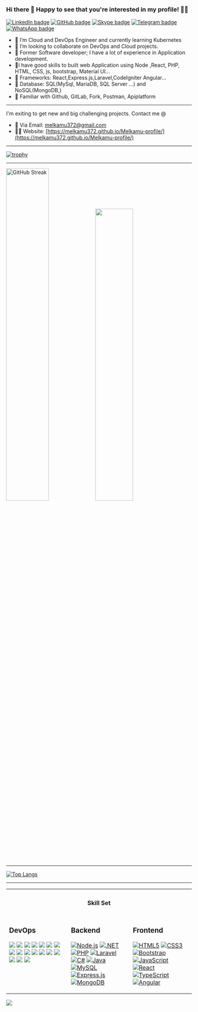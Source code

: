 <div align="Center">
</div>

### Hi there 👋 Happy to see that you're interested in my profile! 👨‍💻 

[![LinkedIn badge](https://img.shields.io/badge/linkedin-%231E77B5.svg?&style=for-the-badge&logo=linkedin&logoColor=white)](https://www.linkedin.com/in/melkamu372/")
[![GitHub badge](https://img.shields.io/badge/github-%2324292e.svg?&style=for-the-badge&logo=github&logoColor=white)](https://github.com/melkamu372)
[![Skype badge](https://img.shields.io/badge/skype-%2300aff0.svg?&style=for-the-badge&logo=skype&logoColor=white)](https://join.skype.com/DurrNA8nOQ0V)
[![Telegram badge](https://img.shields.io/badge/telegram-%232CA5E0.svg?&style=for-the-badge&logo=telegram&logoColor=white)](https://t.me/melkamu372)
[![WhatsApp badge](https://img.shields.io/badge/whatsapp-%2325D366.svg?&style=for-the-badge&logo=whatsapp&logoColor=white)](https://wa.me/+251945272182)

- 🙋 I’m  Cloud and DevOps Engineer and currently learning Kubernetes
- 👯 I’m looking to collaborate on DevOps and Cloud projects.
- 🚨 Former Software developer; I have a lot of experience in Application development.
- 🚨I have good skills to built web Application using Node ,React, PHP, HTML, CSS, js, bootstrap, Material UI...
- 🚨 Frameworks: React,Express.js,Laravel,CodeIgniter Angular...
- 🚨 Database: SQL(MySql, MariaDB, SQL Server ...) and NoSQL(MongoDB,)
- 🚨 Familiar with Github, GitLab, Fork, Postman, Apiplatform

---
I'm exiting to get new and big challenging projects.
Contact me @
- 💬 Via Email: [melkamu372@gmail.com](mailto:melkamu372@gmail.com)
- 👨‍💻 Website: [https://melkamu372.github.io/Melkamu-profile/](https://melkamu372.github.io/Melkamu-profile/) 

---
[![trophy](https://github-profile-trophy.vercel.app/?username=melkamu372&theme=tokyonight&row=1&margin-h=15&margin-w=35)](https://github.com/ryo-ma/github-profile-trophy) 


---
<a href="https://git.io/streak-stats"><img src="https://streak-stats.demolab.com?user=melkamu372&theme=tokyonight" alt="GitHub Streak" width="48%"></a><img src="https://github-readme-stats.vercel.app/api?username=melkamu372&show_icons=true&count_private=true&hide_border=true&theme=tokyonight" width="45%"/> 
 
---

[![Top Langs](https://github-readme-stats.vercel.app/api/top-langs/?username=melkamu372&theme=tokyonight&layout=compact)](https://github.com/anuraghazra/github-readme-stats) 

---

<table>
 <tr><th colspan="3"><h4> Skill Set</h4> </th> </tr>
 <tr><td valign="top" width="33%">
  
### DevOps  
<div>  
 
![](https://img.shields.io/badge/Cloud-AWS-informational?style=flat&logo=amazon-aws&logoColor=white)
![](https://img.shields.io/badge/OS-Linux-informational?style=flat&logo=linux&logoColor=white)
![](https://img.shields.io/badge/Linux-Ubuntu-informational?style=flat&logo=ubuntu&logoColor=white)
![](https://img.shields.io/badge/Shell-Bash-informational?style=flat&logo=gnu-bash&logoColor=white)
![](https://img.shields.io/badge/VCS-Git-informational?style=flat&logo=git&logoColor=white)
![](https://img.shields.io/badge/Hub-Github-informational?style=flat&logo=github&logoColor=white)
![](https://img.shields.io/badge/Reverse_Proxy/Web_Server-Nginx-informational?style=flat&logo=nginx&logoColor=white)
![](https://img.shields.io/badge/Reverse_Proxy/Web_Server-Apache-informational?style=flat&logo=apache&logoColor=white)
![](https://img.shields.io/badge/Container_Runtime-Docker-informational?style=flat&logo=docker&logoColor=white)
![](https://img.shields.io/badge/Ordchestration_Tool-Kubernetes-informational?style=flat&logo=kubernetes&logoColor=white)
![](https://img.shields.io/badge/IaC-Terraform-informational?style=flat&logo=terraform&logoColor=white)
![](https://img.shields.io/badge/Configuration_Management-Ansible-informational?style=flat&logo=ansible&logoColor=white)
![](https://img.shields.io/badge/Static_Analysis-SonarQube-informational?style=flat&logo=sonarqube&logoColor=white)
![](https://img.shields.io/badge/Artifact_Repository-Artifactory-informational?style=flat&logo=jfrog&logoColor=white)
![](https://img.shields.io/badge/CI/CD-Jenkins-informational?style=flat&logo=jenkins&logoColor=white)
![](https://img.shields.io/badge/Monitoring-Prometheus-informational?style=flat&logo=prometheus&logoColor=white)
![](https://img.shields.io/badge/Metric_Dashboard-Grafana-informational?style=flat&logo=grafana&logoColor=white)

</div>


</td><td valign="top" width="33%">

### Backend  
<div>  
 
[![Node.js](https://img.shields.io/badge/Node.js-8CC84B?style=flat&logo=node.js&logoColor=white)](https://nodejs.org/)
[![.NET](https://img.shields.io/badge/.NET-512BD4?style=flat&logo=.net&logoColor=white)](https://dotnet.microsoft.com/download/dotnet-framework)
[![PHP](https://img.shields.io/badge/PHP-777BB4?style=flat&logo=php&logoColor=white)](https://www.php.net/)
[![Laravel](https://img.shields.io/badge/Laravel-E14F2A?style=flat&logo=laravel&logoColor=white)](https://laravel.com/)
[![C#](https://img.shields.io/badge/C%23-239120?style=flat&logo=csharp&logoColor=white)](https://docs.microsoft.com/en-us/dotnet/csharp/)
[![Java](https://img.shields.io/badge/Java-D72B1A?style=flat&logo=java&logoColor=white)](https://www.java.com/)
[![MySQL](https://img.shields.io/badge/MySQL-4479A1?style=flat&logo=mysql&logoColor=white)](https://www.mysql.com/)
[![Express.js](https://img.shields.io/badge/Express.js-000000?style=flat&logo=express&logoColor=white)](https://expressjs.com/)
[![MongoDB](https://img.shields.io/badge/MongoDB-47A248?style=flat&logo=mongodb&logoColor=white)](https://www.mongodb.com/)
</div>
</td><td valign="top" width="33%">

 ### Frontend  
<div>  
 
[![HTML5](https://img.shields.io/badge/HTML5-E34F26?style=flat&logo=html5&logoColor=white)](https://en.wikipedia.org/wiki/HTML5)
[![CSS3](https://img.shields.io/badge/CSS3-1572B6?style=flat&logo=css3&logoColor=white)](https://www.w3schools.com/css/)
[![Bootstrap](https://img.shields.io/badge/Bootstrap-563D7C?style=flat&logo=bootstrap&logoColor=white)](https://getbootstrap.com/docs/3.4/javascript/)
[![JavaScript](https://img.shields.io/badge/JavaScript-F7DF1E?style=flat&logo=javascript&logoColor=white)](https://www.javascript.com/)
[![React](https://img.shields.io/badge/React-61DAFB?style=flat&logo=react&logoColor=white)](https://reactjs.org/)
[![TypeScript](https://img.shields.io/badge/TypeScript-007ACC?style=flat&logo=typescript&logoColor=white)](https://www.typescriptlang.org/)
[![Angular](https://img.shields.io/badge/Angular-E23237?style=flat&logo=angular&logoColor=white)](https://angular.io/) 
 
</div>
</td></tr></table> 
<img src="https://komarev.com/ghpvc/?username=melkamu372&&style=flat-square" align="center" />





